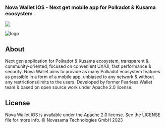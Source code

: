 ### Nova Wallet iOS - Next get mobile app for Polkadot & Kusama ecosystem

[![](https://img.shields.io/twitter/follow/NovaWalletApp?label=Follow&style=social)](https://twitter.com/NovaWalletApp)

![logo](/docs/Nova_GitHub.png)

## About
Next gen application for Polkadot & Kusama ecosystem, transparent & community-oriented, focused on convenient UX/UI, fast performance & security.
Nova Wallet aims to provide as many Polkadot ecosystem features as possible in a form of a mobile app, unbiased to any network & without any restrictions/limits to the users.
Developed by former Fearless Wallet team & based on open source work under Apache 2.0 license.

## License
Nova Wallet iOS is available under the Apache 2.0 license. See the LICENSE file for more info.
© Novasama Technologies GmbH 2023

